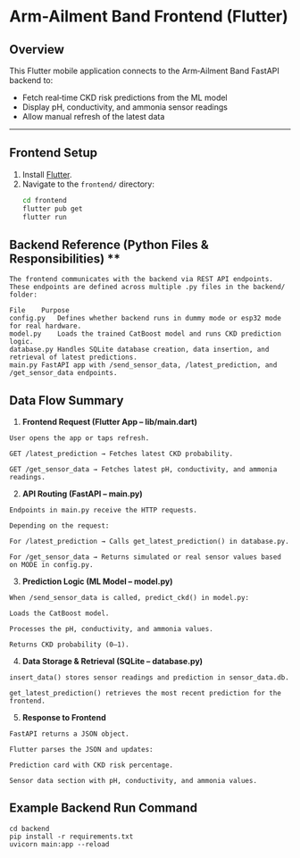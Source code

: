# Arm-Ailment Band Frontend (Flutter)

## Overview
This Flutter mobile application connects to the Arm‑Ailment Band FastAPI backend to:
- Fetch real‑time CKD risk predictions from the ML model
- Display pH, conductivity, and ammonia sensor readings
- Allow manual refresh of the latest data

---

## Frontend Setup

1. Install [Flutter](https://docs.flutter.dev/get-started/install).
2. Navigate to the `frontend/` directory:
   ```bash
   cd frontend
   flutter pub get
   flutter run

## Backend Reference (Python Files & Responsibilities) **
 
 ```
The frontend communicates with the backend via REST API endpoints.
These endpoints are defined across multiple .py files in the backend/ folder:

File	Purpose
config.py	Defines whether backend runs in dummy mode or esp32 mode for real hardware.
model.py	Loads the trained CatBoost model and runs CKD prediction logic.
database.py	Handles SQLite database creation, data insertion, and retrieval of latest predictions.
main.py	FastAPI app with /send_sensor_data, /latest_prediction, and /get_sensor_data endpoints.
```

## Data Flow Summary


1.  **Frontend Request (Flutter App – lib/main.dart)**

 ```
User opens the app or taps refresh.

GET /latest_prediction → Fetches latest CKD probability.

GET /get_sensor_data → Fetches latest pH, conductivity, and ammonia readings.
 ```

2. **API Routing (FastAPI – main.py)**
 ```
Endpoints in main.py receive the HTTP requests.

Depending on the request:

For /latest_prediction → Calls get_latest_prediction() in database.py.

For /get_sensor_data → Returns simulated or real sensor values based on MODE in config.py.
 ```

3. **Prediction Logic (ML Model – model.py)**
 ```
When /send_sensor_data is called, predict_ckd() in model.py:

Loads the CatBoost model.

Processes the pH, conductivity, and ammonia values.

Returns CKD probability (0–1).
 ```

4. **Data Storage & Retrieval (SQLite – database.py)**
 ```
insert_data() stores sensor readings and prediction in sensor_data.db.

get_latest_prediction() retrieves the most recent prediction for the frontend.
 ```

5. **Response to Frontend**
 ```
FastAPI returns a JSON object.

Flutter parses the JSON and updates:

Prediction card with CKD risk percentage.

Sensor data section with pH, conductivity, and ammonia values.

 ```
## Example Backend Run Command

 ```
cd backend
pip install -r requirements.txt
uvicorn main:app --reload
 ```

